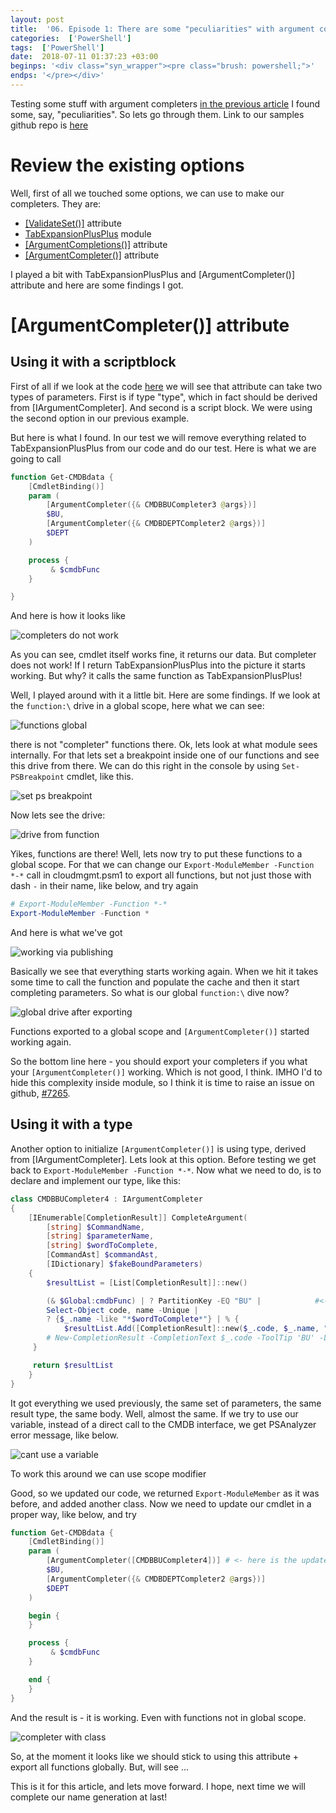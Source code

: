 ```yaml
---
layout: post
title:  '06. Episode 1: There are some "peculiarities" with argument completers, however'
categories:  ['PowerShell']
tags:  ['PowerShell']
date:  2018-07-11 01:37:23 +03:00
beginps: '<div class="syn_wrapper"><pre class="brush: powershell;">'
endps: '</pre></div>'
---
```


Testing some stuff with argument completers [in the previous article](./2018-07-08-Episode1-lets-talk-to-cmdb-and-autocomplete!.md) I found some, say, "peculiarities". So lets go through them. Link to our samples github repo is [here](https://github.com/eosfor/cloudmgmt)

# Review the existing options

Well, first of all we touched some options, we can use to make our completers. They are:

- [[ValidateSet()]](https://docs.microsoft.com/en-us/powershell/module/microsoft.powershell.core/about/about_functions_advanced_parameters?view=powershell-6#validateset-attribute) attribute
- [TabExpansionPlusPlus](https://github.com/lzybkr/TabExpansionPlusPlus) module
- [[ArgumentCompletions()]](https://docs.microsoft.com/en-us/dotnet/api/system.management.automation.argumentcompletionsattribute?view=pscore-6.0.0) attribute
- [[ArgumentCompleter()]](https://docs.microsoft.com/en-us/dotnet/api/system.management.automation.argumentcompleterattribute?view=pscore-6.0.0) attribute

I played a bit with TabExpansionPlusPlus and [ArgumentCompleter()] attribute and here are some findings I got.

# [ArgumentCompleter()] attribute

## Using it with a scriptblock

First of all if we look at the code [here](https://github.com/PowerShell/PowerShell/blob/58e9b4969aa9c3c6c288c30293ef3af274e23d55/src/System.Management.Automation/engine/CommandCompletion/ExtensibleCompletion.cs#L23) we will see that attribute can take two types of parameters. First is if type "type", which in fact should be derived from [IArgumentCompleter]. And second is a script block. We were using the second option in our previous example.

But here is what I found. In our test we will remove everything related to TabExpansionPlusPlus from our code and do our test. Here is what we are going to call

```powershell
function Get-CMDBdata {
    [CmdletBinding()]
    param (
        [ArgumentCompleter({& CMDBBUCompleter3 @args})]
        $BU,
        [ArgumentCompleter({& CMDBDEPTCompleter2 @args})]
        $DEPT
    )

    process {
         & $cmdbFunc
    }

}
```

And here is how it looks like

![completers do not work](/images/posts/2018-07-11-Episode1-Issues-with-Argument-Completers/doNotWork.gif)

As you can see, cmdlet itself works fine, it returns our data. But completer does not work! If I return TabExpansionPlusPlus into the picture it starts working. But why? it calls the same function as TabExpansionPlusPlus!

Well, I played around with it a little bit. Here are some findings. If we look at the ```function:\``` drive in a global scope, here what we can see:

![functions global](/images/posts/2018-07-11-Episode1-Issues-with-Argument-Completers/functions1.png)

there is not "completer" functions there. Ok, lets look at what module sees internally. For that lets set a breakpoint inside one of our functions and see this drive from there. We can do this right in the console by using ```Set-PSBreakpoint``` cmdlet, like this.

![set ps breakpoint](/images/posts/2018-07-11-Episode1-Issues-with-Argument-Completers/psbreakpoint.png)

Now lets see the drive:

![drive from function](/images/posts/2018-07-11-Episode1-Issues-with-Argument-Completers/psbreakpointdrive.png)

Yikes, functions are there! Well, lets now try to put these functions to a global scope. For that we can change our ```Export-ModuleMember -Function *-*``` call in cloudmgmt.psm1 to export all functions, but not just those with dash ```-``` in their name, like below, and try again

```powershell
# Export-ModuleMember -Function *-*
Export-ModuleMember -Function *
```

And here is what we've got

![working via publishing](/images/posts/2018-07-11-Episode1-Issues-with-Argument-Completers/globalScopeWorking.gif)

Basically we see that everything starts working again. When we hit <TAB> it takes some time to call the function and populate the cache and then it start completing parameters. So what is our global ```function:\``` dive now?

![global drive after exporting](/images/posts/2018-07-11-Episode1-Issues-with-Argument-Completers/exportedGlobally.png)

Functions exported to a global scope and ```[ArgumentCompleter()]``` started working again.

So the bottom line here - you should export your completers if you what your ```[ArgumentCompleter()]``` working. Which is not good, I think. IMHO I'd to hide this complexity inside module, so I think it is time to raise an issue on github, [#7265](https://github.com/PowerShell/PowerShell/issues/7265).

## Using it with a type

Another option to initialize ```[ArgumentCompleter()]``` is using type, derived from [IArgumentCompleter]. Lets look at this option. Before testing we get back to ```Export-ModuleMember -Function *-*```. Now what we need to do, is to declare and implement our type, like this:

```powershell
class CMDBBUCompleter4 : IArgumentCompleter
{
    [IEnumerable[CompletionResult]] CompleteArgument(
        [string] $CommandName,
        [string] $parameterName,
        [string] $wordToComplete,
        [CommandAst] $commandAst,
        [IDictionary] $fakeBoundParameters)
    {
        $resultList = [List[CompletionResult]]::new()

        (& $Global:cmdbFunc) | ? PartitionKey -EQ "BU" |            #<- pay attention to this line
        Select-Object code, name -Unique |
        ? {$_.name -like "*$wordToComplete*"} | % {
            $resultList.Add([CompletionResult]::new($_.code, $_.name, "ParameterValue", 'BU'))
        # New-CompletionResult -CompletionText $_.code -ToolTip 'BU' -ListItemText $_.name
     }

     return $resultList
    }
}
```

It got everything we used previously, the same set of parameters, the same result type, the same body. Well, almost the same. If we try to use our variable, instead of a direct call to the CMDB interface, we get PSAnalyzer error message, like below.

![cant use a variable](/images/posts/2018-07-11-Episode1-Issues-with-Argument-Completers/completerClassProblem.png)

To work this around we can use scope modifier

Good, so we updated our code, we returned ```Export-ModuleMember``` as it was before, and added another class. Now we need to update our cmdlet in a proper way, like below, and try

```powershell
function Get-CMDBdata {
    [CmdletBinding()]
    param (
        [ArgumentCompleter([CMDBBUCompleter4])] # <- here is the update
        $BU,
        [ArgumentCompleter({& CMDBDEPTCompleter2 @args})]
        $DEPT
    )

    begin {
    }

    process {
         & $cmdbFunc
    }

    end {
    }
}
```

And the result is - it is working. Even with functions not in global scope.

![completer with class](/images/posts/2018-07-11-Episode1-Issues-with-Argument-Completers/completerWithClass2.gif)

So, at the moment it looks like we should stick to using this attribute + export all functions globally. But, will see ...

This is it for this article, and lets move forward. I hope, next time we will complete our name generation at last!